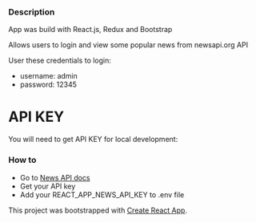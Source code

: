 ### Description

App was build with React.js, Redux and Bootstrap

Allows users to login and view some popular news from newsapi.org API

User these credentials to login:

- username: admin
- password: 12345

# API KEY

You will need to get API KEY for local development:

### How to

- Go to [News API docs](https://newsapi.org/)
- Get your API key
- Add your REACT_APP_NEWS_API_KEY to .env file

This project was bootstrapped with [Create React App](https://github.com/facebook/create-react-app).

